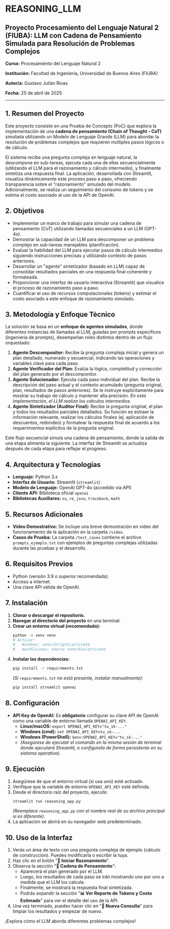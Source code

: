 # REASONING_LLM

## Proyecto Procesamiento del Lenguaje Natural 2 (FIUBA): LLM con Cadena de Pensamiento Simulada para Resolución de Problemas Complejos

**Curso:** Procesamiento del Lenguaje Natural 2

**Institución:** Facultad de Ingeniería, Universidad de Buenos Aires (FIUBA)

**Autor/a:** Gustavo Julián Rivas

**Fecha:** 25 de abril de 2025

---

## 1. Resumen del Proyecto

Este proyecto consiste en una Prueba de Concepto (PoC) que explora la implementación de una **cadena de pensamiento (Chain of Thought - CoT)** simulada utilizando un Modelo de Lenguaje Grande (LLM) para abordar la resolución de problemas complejos que requieren múltiples pasos lógicos o de cálculo.

El sistema recibe una pregunta compleja en lenguaje natural, la descompone en sub-tareas, ejecuta cada una de ellas secuencialmente (utilizando el LLM para el razonamiento y cálculo intermedio), y finalmente sintetiza una respuesta final. La aplicación, desarrollada con Streamlit, visualiza dinámicamente este proceso paso a paso, ofreciendo transparencia sobre el "razonamiento" simulado del modelo. Adicionalmente, se realiza un seguimiento del consumo de tokens y se estima el costo asociado al uso de la API de OpenAI.

## 2. Objetivos

*   Implementar un marco de trabajo para simular una cadena de pensamiento (CoT) utilizando llamadas secuenciales a un LLM (GPT-4o).
*   Demostrar la capacidad de un LLM para descomponer un problema complejo en sub-tareas manejables (planificación).
*   Evaluar la habilidad del LLM para ejecutar pasos de cálculo intermedios siguiendo instrucciones precisas y utilizando contexto de pasos anteriores.
*   Desarrollar un "agente" sintetizador (basado en LLM) capaz de consolidar resultados parciales en una respuesta final coherente y formateada.
*   Proporcionar una interfaz de usuario interactiva (Streamlit) que visualice el proceso de razonamiento paso a paso.
*   Cuantificar el uso de recursos computacionales (tokens) y estimar el costo asociado a este enfoque de razonamiento simulado.

## 3. Metodología y Enfoque Técnico

La solución se basa en un **enfoque de agentes simulados**, donde diferentes instancias de llamadas al LLM, guiadas por prompts específicos (ingeniería de prompts), desempeñan roles distintos dentro de un flujo orquestado:

1.  **Agente Descompositor:** Recibe la pregunta compleja inicial y genera un plan detallado, numerado y secuencial, indicando las operaciones y variables clave para cada paso.
2.  **Agente Verificador del Plan:** Evalúa la lógica, completitud y corrección del plan generado por el descomponitor.
3.  **Agente Solucionador:** Ejecuta cada paso individual del plan. Recibe la descripción del paso actual y el contexto acumulado (pregunta original, plan, resultados de pasos anteriores). Se le instruye explícitamente para mostrar su trabajo de cálculo y mantener alta precisión. *En esta implementación, el LLM realiza los cálculos intermedios.*
4.  **Agente Sintetizador (Auditor Final):** Recibe la pregunta original, el plan y todos los resultados parciales detallados. Su función es extraer la información relevante, realizar los cálculos finales (ej. aplicación de descuentos, redondeo) y formatear la respuesta final de acuerdo a los requerimientos explícitos de la pregunta original.

Este flujo secuencial simula una cadena de pensamiento, donde la salida de una etapa alimenta la siguiente. La interfaz de Streamlit se actualiza después de cada etapa para reflejar el progreso.

## 4. Arquitectura y Tecnologías

*   **Lenguaje:** Python 3.x
*   **Interfaz de Usuario:** Streamlit (`streamlit`)
*   **Modelo de Lenguaje:** OpenAI GPT-4o (accedido vía API)
*   **Cliente API:** Biblioteca oficial `openai`
*   **Bibliotecas Auxiliares:** `os`, `re`, `json`, `traceback`, `math`

## 5. Recursos Adicionales

*   **Video Demostrativo:** Se incluye una breve demostración en video del funcionamiento de la aplicación en la carpeta `/video`.
*   **Casos de Prueba:** La carpeta `/test_cases` contiene el archivo `prompts_ejemplo.txt` con ejemplos de preguntas complejas utilizadas durante las pruebas y el desarrollo.

## 6. Requisitos Previos

*   Python (versión 3.9 o superior recomendada).
*   Acceso a internet.
*   Una clave API válida de OpenAI.

## 7. Instalación

1.  **Clonar o descargar el repositorio.**
2.  **Navegar al directorio del proyecto** en una terminal.
3.  **Crear un entorno virtual (recomendado):**
    ```bash
    python -m venv venv
    # Activar:
    #   Windows: venv\Scripts\activate
    #   macOS/Linux: source venv/bin/activate
    ```
4.  **Instalar las dependencias:**
    ```bash
    pip install -r requirements.txt
    ```
    *(Si `requirements.txt` no está presente, instalar manualmente):*
    ```bash
    pip install streamlit openai
    ```

## 8. Configuración

*   **API Key de OpenAI:** Es **obligatorio** configurar su clave API de OpenAI como una variable de entorno llamada `OPENAI_API_KEY`.
    *   **Linux/macOS:** `export OPENAI_API_KEY="tu_sk-..."`
    *   **Windows (cmd):** `set OPENAI_API_KEY=tu_sk-...`
    *   **Windows (PowerShell):** `$env:OPENAI_API_KEY="tu_sk-..."`
    *   *(Asegúrese de ejecutar el comando en la misma sesión de terminal donde ejecutará Streamlit, o configúrela de forma persistente en su sistema operativo).*

## 9. Ejecución

1.  Asegúrese de que el entorno virtual (si usa uno) esté activado.
2.  Verifique que la variable de entorno `OPENAI_API_KEY` esté definida.
3.  Desde el directorio raíz del proyecto, ejecute:
    ```bash
    streamlit run reasoning_app.py
    ```
    *(Reemplace `reasoning_app.py` con el nombre real de su archivo principal si es diferente)*.
4.  La aplicación se abrirá en su navegador web predeterminado.

## 10. Uso de la Interfaz

1.  Verás un área de texto con una pregunta compleja de ejemplo (cálculo de construcción). Puedes modificarla o escribir la tuya.
2.  Haz clic en el botón "**🚀 Iniciar Razonamiento**".
3.  Observa la sección "**🤔 Cadena de Pensamiento**":
    *   Aparecerá el plan generado por el LLM.
    *   Luego, los resultados de cada paso se irán mostrando uno por uno a medida que el LLM los calcula.
    *   Finalmente, se mostrará la respuesta final sintetizada.
    *   Podrás expandir la sección "**📊 Ver Reporte de Tokens y Costo Estimado**" para ver el detalle del uso de la API.
4.  Una vez terminado, puedes hacer clic en "**🔄 Nueva Consulta**" para limpiar los resultados y empezar de nuevo.

¡Explora cómo el LLM aborda diferentes problemas complejos!
